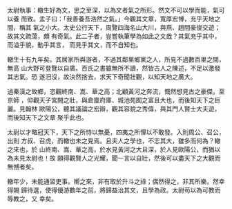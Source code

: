 太尉執事：轍生好為文，思之至深，以為文者氣之所形。然文不可以學而能，氣可以養
而致。孟子曰：「我善養吾浩然之氣。」今觀其文章，寬厚宏博，充乎天地之間，稱其
氣之小大。太史公行天下，周覽四海名山大川，與燕、趙間豪俊交遊；故其文疏蕩，頗
有奇氣。此二子者，豈嘗執筆學為如此之文哉？其氣充乎其中，而溢乎貌，動乎其言，
而見乎其文，而不自知也。

轍生十有九年矣。其居家所與游者，不過其鄰里鄉黨之人，所見不過數百里之間，無高
山大野可登覽以自廣。百氏之書雖無所不讀，然皆古人之陳述，不足以激發其志氣。恐
遂汨沒，故決然捨去，求天下奇聞壯觀，以知天地之廣大。

過秦漢之故鄉，恣觀終南、嵩、華之高；北顧黃河之奔流，慨然想見古之豪傑。至京師
，仰觀天子宮闕之壯，與倉廩府庫、城池苑囿之富且大也，而後知天下之巨麗。見翰林
歐陽公，聽其議論之宏辯，觀其容貌之秀偉，與其門人賢士大夫遊，而後知天下之文章
聚乎此也。

太尉以才略冠天下，天下之所恃以無憂，四夷之所憚以不敢發。入則周公、召公，出則
方叔、召虎，而轍也未之見焉。且夫人之學也，不志其大，雖多而何為？轍之來也，於
山終南、嵩、華之高，於水見黃河之大且深，於人見歐陽公，而猶以為未見太尉也！故
願得觀賢人之光耀，聞一言以自壯，然後可以盡天下之大觀而無憾者矣。

轍年少，未能通習吏事。嚮之來，非有取於升斗之祿；偶然得之，非其所樂。然幸得賜
歸待選，使得優游數年之前，將歸益治其文，且學為政。太尉苟以為可教而辱教之，又
幸矣。

